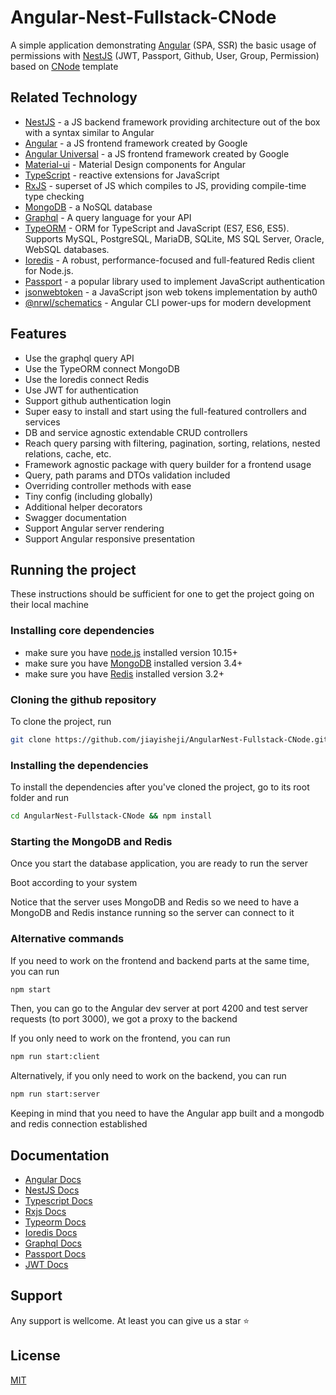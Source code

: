# Angular-Nest-Fullstack-CNode

A simple application demonstrating [Angular](https://github.com/angular/angular) (SPA, SSR) the basic usage of permissions with [NestJS](https://github.com/nestjs/nest) (JWT, Passport, Github, User, Group, Permission) based on [CNode](https://cnodejs.org) template

## Related Technology

- [NestJS](https://github.com/nestjs/nest) - a JS backend framework providing architecture out of the box with a syntax similar to Angular
- [Angular](https://github.com/angular/angular) - a JS frontend framework created by Google
- [Angular Universal](https://github.com/angular/universal) - a JS frontend framework created by Google
- [Material-ui](https://material.angular.io/) - Material Design components for Angular
- [TypeScript](https://github.com/Microsoft/TypeScript) - reactive extensions for JavaScript
- [RxJS](https://github.com/Reactive-Extensions/RxJS) - superset of JS which compiles to JS, providing compile-time type checking
- [MongoDB](https://github.com/mongodb/mongo) - a NoSQL database
- [Graphql](https://github.com/graphql/graphiql) - A query language for your API
- [TypeORM](https://github.com/typeorm/typeorm) - ORM for TypeScript and JavaScript (ES7, ES6, ES5). Supports MySQL, PostgreSQL, MariaDB, SQLite, MS SQL Server, Oracle, WebSQL databases.
- [Ioredis](https://github.com/luin/ioredis) - A robust, performance-focused and full-featured Redis client for Node.js.
- [Passport](https://github.com/jaredhanson/passport) - a popular library used to implement JavaScript authentication
- [jsonwebtoken](https://github.com/auth0/node-jsonwebtoken) - a JavaScript json web tokens implementation by auth0
- [@nrwl/schematics](https://github.com/nrwl/nx/blob/master/packages/schematics/src/collection.json) - Angular CLI power-ups for modern development

## Features

- Use the graphql query API
- Use the TypeORM connect MongoDB
- Use the Ioredis connect Redis
- Use JWT for authentication
- Support github authentication login
- Super easy to install and start using the full-featured controllers and services
- DB and service agnostic extendable CRUD controllers
- Reach query parsing with filtering, pagination, sorting, relations, nested relations, cache, etc.
- Framework agnostic package with query builder for a frontend usage
- Query, path params and DTOs validation included
- Overriding controller methods with ease
- Tiny config (including globally)
- Additional helper decorators
- Swagger documentation
- Support Angular server rendering
- Support Angular responsive presentation

## Running the project

These instructions should be sufficient for one to get the project going on their local machine

### Installing core dependencies

- make sure you have [node.js](https://nodejs.org/en/download/) installed version 10.15+
- make sure you have [MongoDB](https://www.mongodb.com/) installed version 3.4+
- make sure you have [Redis](https://redis.io/download) installed version 3.2+

### Cloning the github repository

To clone the project, run

```bash
git clone https://github.com/jiayisheji/AngularNest-Fullstack-CNode.git
```

### Installing the dependencies

To install the dependencies after you've cloned the project, go to its root folder and run

```bash
cd AngularNest-Fullstack-CNode && npm install
```

### Starting the MongoDB and Redis

Once you start the database application, you are ready to run the server

Boot according to your system

Notice that the server uses MongoDB and Redis so we need to have a MongoDB and Redis instance running so the server can connect to it

### Alternative commands

If you need to work on the frontend and backend parts at the same time, you can run

```bash
npm start
```

Then, you can go to the Angular dev server at port 4200 and test server requests (to port 3000), we got a proxy to the backend

If you only need to work on the frontend, you can run

```bash
npm run start:client
```

Alternatively, if you only need to work on the backend, you can run

```bash
npm run start:server
```

Keeping in mind that you need to have the Angular app built and a mongodb and redis connection established

## Documentation

- [Angular Docs](https://angular.io/docs)
- [NestJS Docs](https://docs.nestjs.com)
- [Typescript Docs](http://www.typescriptlang.org/)
- [Rxjs Docs](https://rxjs.dev/api)
- [Typeorm Docs](https://typeorm.io/#/)
- [Ioredis Docs](https://github.com/luin/ioredis/blob/master/API.md)
- [Graphql Docs](https://graphql.org/)
- [Passport Docs](http://www.passportjs.org/)
- [JWT Docs](https://jwt.io/)

## Support

Any support is wellcome. At least you can give us a star :star:

## License

[MIT](LICENSE)
